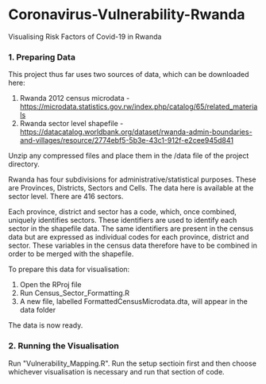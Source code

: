 # Coronavirus-Vulnerability-Rwanda
Visualising Risk Factors of Covid-19 in Rwanda

### 1. Preparing Data

This project thus far uses two sources of data, which can be downloaded here:

1. Rwanda 2012 census microdata - https://microdata.statistics.gov.rw/index.php/catalog/65/related_materials
2. Rwanda sector level shapefile - https://datacatalog.worldbank.org/dataset/rwanda-admin-boundaries-and-villages/resource/2774ebf5-5b3e-43c1-912f-e2cee945d841

Unzip any compressed files and place them in the /data file of the project directory.

Rwanda has four subdivisions for administrative/statistical purposes. These are Provinces, Districts, Sectors and Cells. The data here 
is available at the sector level. There are 416 sectors.

Each province, district and sector has a code, which, once combined, uniquely identifies sectors. These identifiers are used to identify
each sector in the shapefile data. The same identifiers are present in the census data but are expressed as individual codes for each
province, district and sector. These variables in the census data therefore have to be combined in order to be merged with the shapefile.

To prepare this data for visualisation:

1. Open the RProj file
2. Run Census_Sector_Formatting.R
3. A new file, labelled FormattedCensusMicrodata.dta, will appear in the data folder

The data is now ready.

### 2. Running the Visualisation

Run "Vulnerability_Mapping.R". Run the setup sectioin first and then choose whichever visualisation is necessary and run that
section of code.
